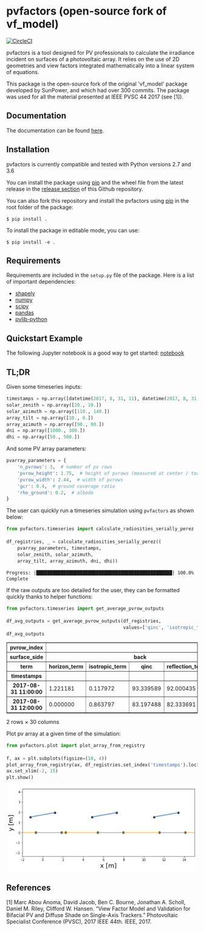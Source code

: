 pvfactors (open-source fork of vf_model)
========================================

[![CircleCI](https://circleci.com/gh/SunPower/pvfactors.svg?style=svg)](https://circleci.com/gh/SunPower/pvfactors)

pvfactors is a tool designed for PV professionals to calculate the
irradiance incident on surfaces of a photovoltaic array. It relies on the use of
2D geometries and view factors integrated mathematically into a linear system of
equations.

This package is the open-source fork of the original 'vf_model' package developed
by SunPower, and which had over 300 commits. The package was used for all the
material presented at IEEE PVSC 44 2017 (see [1]).


Documentation
-------------

The documentation can be found [here](https://sunpower.github.io/pvfactors).


Installation
------------

pvfactors is currently compatible and tested with Python versions 2.7 and 3.6

You can install the package using [pip](https://pip.pypa.io/en/stable/) and the
wheel file from the latest release in the [release section](https://github.com/SunPower/pvfactors/releases) of this Github repository.

You can also fork this repository and install the pvfactors using [pip](https://pip.pypa.io/en/stable/) in the root folder of the package:

    $ pip install .


To install the package in editable mode, you can use:

    $ pip install -e .


Requirements
------------

Requirements are included in the ``setup.py`` file of the package. Here is
a list of important dependencies:
* [shapely](https://pypi.python.org/pypi/Shapely)
* [numpy](https://pypi.python.org/pypi/numpy)
* [scipy](https://pypi.python.org/pypi/scipy)
* [pandas](https://pypi.python.org/pypi/pandas)
* [pvlib-python](https://pypi.python.org/pypi/pvlib)


Quickstart Example
------------------

The following Jupyter notebook is a good way to get started: [notebook](http://sunpower.github.io/pvfactors/developer/pvfactors_demo.html)


TL;DR
-----

Given some timeseries inputs:


```python
timestamps = np.array([datetime(2017, 8, 31, 11), datetime(2017, 8, 31, 12)])
solar_zenith = np.array([20., 10.])
solar_azimuth = np.array([110., 140.])
array_tilt = np.array([10., 0.])
array_azimuth = np.array([90., 90.])
dni = np.array([1000., 300.])
dhi = np.array([50., 500.])
```

And some PV array parameters:


```python
pvarray_parameters = {
    'n_pvrows': 3,  # number of pv rows
    'pvrow_height': 1.75,  # height of pvrows (measured at center / torque tube)
    'pvrow_width': 2.44,  # width of pvrows
    'gcr': 0.4,  # ground coverage ratio
    'rho_ground': 0.2,  # albedo
}
```

The user can quickly run a timeseries simulation using ``pvfactors`` as shown below:


```python
from pvfactors.timeseries import calculate_radiosities_serially_perez

df_registries, _ = calculate_radiosities_serially_perez((
    pvarray_parameters, timestamps,
    solar_zenith, solar_azimuth,
    array_tilt, array_azimuth, dni, dhi))
```

    Progress: |██████████████████████████████████████████████████| 100.0% Complete


If the raw outputs are too detailed for the user, they can be formatted quickly thanks to helper functions:

```python
from pvfactors.timeseries import get_average_pvrow_outputs

df_avg_outputs = get_average_pvrow_outputs(df_registries,
                                           values=['qinc', 'isotropic_term', 'reflection_term', 'horizon_term'])
df_avg_outputs
```


<div>
<table border="1" class="dataframe">
  <thead>
    <tr>
      <th>pvrow_index</th>
      <th colspan="10" halign="left">0</th>
      <th>...</th>
      <th colspan="10" halign="left">2</th>
    </tr>
    <tr>
      <th>surface_side</th>
      <th colspan="5" halign="left">back</th>
      <th colspan="5" halign="left">front</th>
      <th>...</th>
      <th colspan="5" halign="left">back</th>
      <th colspan="5" halign="left">front</th>
    </tr>
    <tr>
      <th>term</th>
      <th>horizon_term</th>
      <th>isotropic_term</th>
      <th>qinc</th>
      <th>reflection_term</th>
      <th>shaded</th>
      <th>horizon_term</th>
      <th>isotropic_term</th>
      <th>qinc</th>
      <th>reflection_term</th>
      <th>shaded</th>
      <th>...</th>
      <th>horizon_term</th>
      <th>isotropic_term</th>
      <th>qinc</th>
      <th>reflection_term</th>
      <th>shaded</th>
      <th>horizon_term</th>
      <th>isotropic_term</th>
      <th>qinc</th>
      <th>reflection_term</th>
      <th>shaded</th>
    </tr>
    <tr>
      <th>timestamps</th>
      <th></th>
      <th></th>
      <th></th>
      <th></th>
      <th></th>
      <th></th>
      <th></th>
      <th></th>
      <th></th>
      <th></th>
      <th></th>
      <th></th>
      <th></th>
      <th></th>
      <th></th>
      <th></th>
      <th></th>
      <th></th>
      <th></th>
      <th></th>
      <th></th>
    </tr>
  </thead>
  <tbody>
    <tr>
      <th>2017-08-31 11:00:00</th>
      <td>1.221181</td>
      <td>0.117972</td>
      <td>93.339589</td>
      <td>92.000435</td>
      <td>False</td>
      <td>1.640681</td>
      <td>20.982303</td>
      <td>1035.231572</td>
      <td>1.217963e+00</td>
      <td>False</td>
      <td>...</td>
      <td>1.640681</td>
      <td>0.199001</td>
      <td>97.261729</td>
      <td>95.422048</td>
      <td>False</td>
      <td>1.640681</td>
      <td>20.849825</td>
      <td>1034.889434</td>
      <td>1.008302e+00</td>
      <td>False</td>
    </tr>
    <tr>
      <th>2017-08-31 12:00:00</th>
      <td>0.000000</td>
      <td>0.863797</td>
      <td>83.197488</td>
      <td>82.333691</td>
      <td>False</td>
      <td>0.000000</td>
      <td>206.332401</td>
      <td>795.442326</td>
      <td>-5.684342e-14</td>
      <td>False</td>
      <td>...</td>
      <td>0.000000</td>
      <td>382.033336</td>
      <td>170.382030</td>
      <td>-211.651306</td>
      <td>False</td>
      <td>0.000000</td>
      <td>206.332401</td>
      <td>795.442326</td>
      <td>-5.684342e-14</td>
      <td>False</td>
    </tr>
  </tbody>
</table>
<p>2 rows × 30 columns</p>
</div>


Plot pv array at a given time of the simulation:


```python
from pvfactors.plot import plot_array_from_registry

f, ax = plt.subplots(figsize=(10, 4))
plot_array_from_registry(ax, df_registries.set_index('timestamps').loc["2017-8-31 11:00:00", :])
ax.set_xlim(-2, 15)
plt.show()
```


![png](pvfactors/docs/_static/pvarray.png)


References
----------

[1] Marc Abou Anoma, David Jacob, Ben C. Bourne, Jonathan A. Scholl,
Daniel M. Riley, Clifford W. Hansen. “View Factor Model and Validation
for Bifacial PV and Diffuse Shade on Single-Axis Trackers.”
Photovoltaic Specialist Conference (PVSC), 2017 IEEE 44th. IEEE, 2017.
